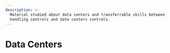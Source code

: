 ```yaml
---
description: >-
  Material studied about data centers and transferrable skills between material
  handling controls and data centers controls.
---
```


# Data Centers

